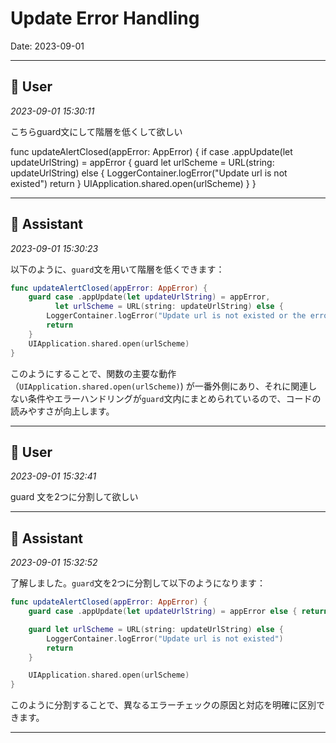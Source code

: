 # Update Error Handling

Date: 2023-09-01

---

## 👤 User
*2023-09-01 15:30:11*

こちらguard文にして階層を低くして欲しい

func updateAlertClosed(appError: AppError) {
        if case .appUpdate(let updateUrlString) = appError {
            guard let urlScheme = URL(string: updateUrlString) else {
                LoggerContainer.logError("Update url is not existed")
                return
            }
            UIApplication.shared.open(urlScheme)
        }
    }

---

## 🤖 Assistant
*2023-09-01 15:30:23*

以下のように、`guard`文を用いて階層を低くできます：

```swift
func updateAlertClosed(appError: AppError) {
    guard case .appUpdate(let updateUrlString) = appError,
          let urlScheme = URL(string: updateUrlString) else {
        LoggerContainer.logError("Update url is not existed or the error type is not appUpdate")
        return
    }
    UIApplication.shared.open(urlScheme)
}
```

このようにすることで、関数の主要な動作（`UIApplication.shared.open(urlScheme)`) が一番外側にあり、それに関連しない条件やエラーハンドリングが`guard`文内にまとめられているので、コードの読みやすさが向上します。

---

## 👤 User
*2023-09-01 15:32:41*

guard 文を2つに分割して欲しい

---

## 🤖 Assistant
*2023-09-01 15:32:52*

了解しました。`guard`文を2つに分割して以下のようになります：

```swift
func updateAlertClosed(appError: AppError) {
    guard case .appUpdate(let updateUrlString) = appError else { return }

    guard let urlScheme = URL(string: updateUrlString) else {
        LoggerContainer.logError("Update url is not existed")
        return
    }

    UIApplication.shared.open(urlScheme)
}
```

このように分割することで、異なるエラーチェックの原因と対応を明確に区別できます。

---
